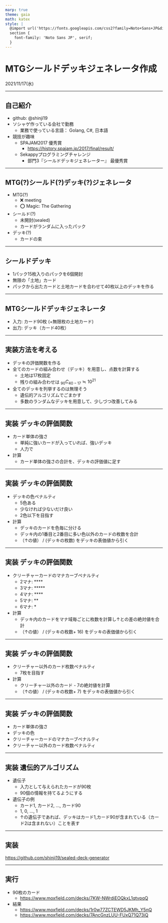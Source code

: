 ```yaml
---
marp: true
theme: gaia
math: katex
style: |
  @import url('https://fonts.googleapis.com/css2?family=Noto+Sans+JP&display=swap');
  section {
    font-family: 'Noto Sans JP', serif;
  }
---
```


<!-- class: invert -->

# MTGシールドデッキジェネレータ作成

2021/11/17(水)

---

## 自己紹介

- github: @shinji19
- ソシャゲ作っている会社で勤務
  - 業務で使っている言語： Golang, C#, 日本語
- 競技が趣味
  - SPAJAM2017 優秀賞
    - https://history.spajam.jp/2017/final/result/
  - Sekappyプログラミングチャレンジ 
    - 部門3『シールドデッキジェネレーター』 最優秀賞

---

## MTG(?)シールド(?)デッキ(?)ジェネレータ

- MTG(?)
  - ❌ meeting
  - ⭕️ Magic: The Gathering
- シールド(?)
  - 未開封(sealed)
  - カードがランダムに入ったパック
- デッキ(?)
  - カードの束

---

## シールドデッキ

- 1パック15枚入りのパックを6個開封
- 無限の「土地」カード
- パックから出たカードと土地カードを合わせて40枚以上のデッキを作る

---

## MTGシールドデッキジェネレータ

- 入力: カード90枚 (+無限枚の土地カード)
- 出力: デッキ（カード40枚）

---

## 実装方法を考える

- デッキの評価関数を作る
- 全てのカードの組み合わせ（デッキ）を用意し、点数を計算する
  - 土地は17枚固定
  - 残りの組み合わせは $_{90}C_{40-17}\fallingdotseq10^{21}$
- 全てのデッキを列挙するのは無理そう
  - 遺伝的アルゴリズムでごまかす
  - 多数のランダムなデッキを用意して、少しづつ改善してみる

---

## 実装 デッキの評価関数

- カード単体の強さ
  - 単純に強いカードが入っていれば、強いデッキ
  - 人力で
- 計算
  - カード単体の強さの合計を、デッキの評価値に足す

---

## 実装 デッキの評価関数

- デッキの色ペナルティ
  - 5色ある
  - 少なければ少ないだけ良い
  - 2色以下を目指す
- 計算
  - デッキのカードを色毎に分ける
  - デッキ内の1番目と2番目に多い色以外のカードの枚数を合計
  - （↑の値） / (デッキの枚数) をデッキの表価値から引く

---

## 実装 デッキの評価関数

- クリーチャーカードのマナカーブペナルティ
  - 2マナ: ****
  - 3マナ: *****
  - 4マナ: ****
  - 5マナ: **
  - 6マナ: *
- 計算
  - デッキ内のカードをマナ域毎ごとに枚数を計算し↑との差の絶対値を合計
  - （↑の値） / (デッキの枚数+ 16) をデッキの表価値から引く
---

## 実装 デッキの評価関数

- クリーチャー以外のカード枚数ペナルティ
  - 7枚を目指す
- 計算
  - クリーチャー以外のカード - 7の絶対値を計算
  - （↑の値） / (デッキの枚数+ 7) をデッキの表価値から引く
---

## 実装 デッキの評価関数

- カード単体の強さ
- デッキの色
- クリーチャーカードのマナカーブペナルティ
- クリーチャー以外のカード枚数ペナルティ

---

## 実装 遺伝的アルゴリズム

- 遺伝子 
  - 入力として与えられたカードが90枚
  - 90個の情報を持てるようにする
- 遺伝子の例
  - カード1, カード2, ..., カード90
  - 1, 0, ..., 1 
  - ↑の遺伝子であれば、デッキはカード1,カード90が含まれている（カード2は含まれない）ことを表す

---

## 実装

https://github.com/shinji19/sealed-deck-generator

---

## 実行

- 90枚のカード
  - https://www.moxfield.com/decks/7KW-NWrdiEOQkxL1qtvpqQ
- 結果
  - https://www.moxfield.com/decks/1r0w77ZCTEWD5JKMh_Y5nQ
  - https://www.moxfield.com/decks/7AncGnzLUU-FUxQ71Q73iQ
